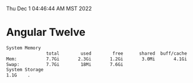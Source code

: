 Thu Dec  1 04:46:44 AM MST 2022

# Angular Twelve

```bash
System Memory
               total        used        free      shared  buff/cache   available
Mem:           7.7Gi       2.3Gi       1.2Gi       3.0Mi       4.1Gi       4.9Gi
Swap:          7.7Gi        18Mi       7.6Gi
System Storage
1.1G	.
